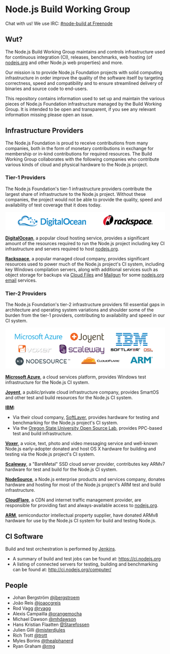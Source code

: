 Node.js Build Working Group
===========================

Chat with us! We use IRC: [#node-build at Freenode](irc://irc.freenode.net/node-build)

Wut?
----

The Node.js Build Working Group maintains and controls infrastructure used for continuous integration (CI), releases, benchmarks, web hosting (of [nodejs.org](https://nodejs.org/) and other Node.js web properties) and more.

Our mission is to provide Node.js Foundation projects with solid computing infrastructure in order improve the quality of the software itself by targeting correctness, speed and compatibility and to ensure streamlined delivery of binaries and source code to end-users.

This repository contains information used to set up and maintain the various pieces of Node.js Foundation infrastructure managed by the Build Working Group. It is intended to be open and transparent, if you see any relevant information missing please open an issue.

Infrastructure Providers
------------------------

The Node.js Foundation is proud to receive contributions from many companies, both in the form of monetary contributions in exchange for membership or in-kind contributions for required resources. The Build Working Group collaborates with the following companies who contribute various kinds of cloud and physical hardware to the Node.js project.

### Tier-1 Providers

The Node.js Foundation's tier-1 infrastructure providers contribute the largest share of infrastructure to the Node.js project. Without these companies, the project would not be able to provide the quality, speed and availability of test coverage that it does today.

![Tier 1 Infrastructure Providers](./provider-logos/tier-1-providers.png)

**[DigitalOcean](http://digitalocean.com/)**, a popular cloud hosting service, provides a significant amount of the resources required to run the Node.js project including key CI infrastructure and servers required to host [nodejs.org](https://nodejs.org/).

**[Rackspace](https://www.rackspace.com/)**, a popular managed cloud company, provides significant resources used to power much of the Node.js project's CI system, including key Windows compilation servers, along with additional services such as object storage for backups via [Cloud Files](http://www.rackspace.com/en-au/cloud/files) and [Mailgun](http://www.mailgun.com/) for some [nodejs.org email](https://github.com/nodejs/email) services.

### Tier-2 Providers

The Node.js Foundation's tier-2 infrastructure providers fill essential gaps in architecture and operating system variations and shoulder some of the burden from the tier-1 providers, contributing to availability and speed in our CI system.

![Tier 2 Infrastructure Providers](./provider-logos/tier-2-providers.png)

**[Microsoft Azure](https://azure.microsoft.com/en-us/)**, a cloud services platform, provides Windows test infrastructure for the Node.js CI system.

**[Joyent](https://www.joyent.com/)**, a public/private cloud infrastructure company, provides SmartOS and other test and build resources for the Node.js CI system.

**[IBM](https://www.ibm.com/)**:
  * Via their cloud company, [SoftLayer](https://www.softlayer.com/), provides hardware for testing and benchmarking for the Node.js project's CI system.
  * Via the [Oregon State University Open Source Lab](https://osuosl.org/services/powerdev), provides PPC-based test and build infrastructure.

**[Voxer](https://voxer.com/)**, a voice, text, photo and video messaging service and well-known Node.js early-adopter donated and host OS X hardware for building and testing via the Node.js project's CI 
system.

**[Scaleway](https://www.scaleway.com/)**, a "BareMetal" SSD cloud server provider, contributes key ARMv7 hardware for test and build for the Node.js CI system.

**[NodeSource](https://nodesource.com/)**, a Node.js enterprise products and services company, donates hardware and hosting for most of the Node.js project's ARM test and build infrastructure.

**[CloudFlare](https://www.cloudflare.com/)**, a CDN and internet traffic management provider, are responsible for providing fast and always-available access to [nodejs.org](https://nodejs.org).

**[ARM](https://www.arm.com/)**, semiconductor intellectual property supplier, have donated ARMv8 hardware for use by the Node.js CI system for build and testing Node.js.

CI Software
-----------

Build and test orchestration is performed by [Jenkins](http://jenkins-ci.org).

* A summary of build and test jobs can be found at: <https://ci.nodejs.org>
* A listing of connected servers for testing, building and benchmarking can be found at: <http://ci.nodejs.org/computer/>


People
------

* Johan Bergström [@jbergstroem](https://github.com/jbergstroem)
* João Reis [@joaocgreis](https://github.com/joaocgreis)
* Rod Vagg [@rvagg](https://github.com/rvagg)
* Alexis Campailla [@orangemocha](https://github.com/orangemocha)
* Michael Dawson [@mhdawson](https://github.com/mhdawson)
* Hans Kristian Flaatten [@Starefossen](https://github.com/Starefossen)
* Julien Gilli [@misterdjules](https://github.com/misterdjules)
* Rich Trott [@trott](https://github.com/trott)
* Myles Borins [@thealphanerd](https://github.com/thealphanerd)
* Ryan Graham [@rmg](https://github.com/rmg)
